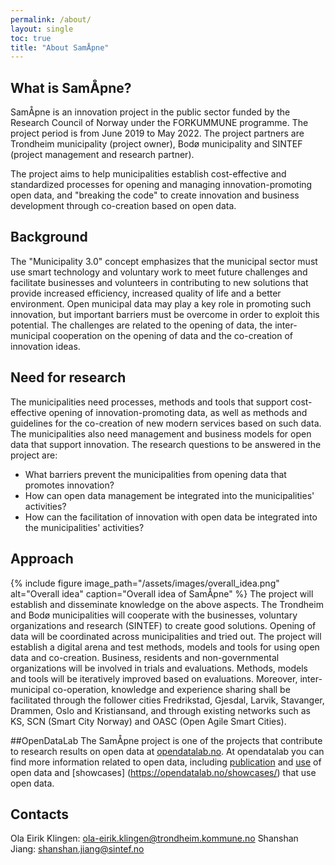 ```yaml
---
permalink: /about/
layout: single
toc: true
title: "About SamÅpne"
---
```


## What is SamÅpne?
SamÅpne is an innovation project in the public sector funded by the Research Council of Norway under the FORKUMMUNE programme. The project period is from June 2019 to May 2022. The project partners are Trondheim municipality (project owner), Bodø municipality and SINTEF (project management and research partner).

The project aims to help municipalities establish cost-effective and standardized processes for opening and managing innovation-promoting open data, and "breaking the code" to create innovation and business development through co-creation based on open data.

## Background
The "Municipality 3.0" concept emphasizes that the municipal sector must use smart technology and voluntary work to meet future challenges and facilitate businesses and volunteers in contributing to new solutions that provide increased efficiency, increased quality of life and a better environment. Open municipal data may play a key role in promoting such innovation, but important barriers must be overcome in order to exploit this potential. The challenges are related to the opening of data, the inter-municipal cooperation on the opening of data and the co-creation of innovation ideas.

## Need for research
The municipalities need processes, methods and tools that support cost-effective opening of innovation-promoting data, as well as methods and guidelines for the co-creation of new modern services based on such data. The municipalities also need management and business models for open data that support innovation. The research questions to be answered in the project are:

* What barriers prevent the municipalities from opening data that promotes innovation?
* How can open data management be integrated into the municipalities' activities?
* How can the facilitation of innovation with open data be integrated into the municipalities' activities?

## Approach

{% include figure image_path="/assets/images/overall_idea.png" alt="Overall idea" caption="Overall idea of SamÅpne" %}
The project will establish and disseminate knowledge on the above aspects. The Trondheim and Bodø municipalities will cooperate with the businesses, voluntary organizations and research (SINTEF) to create good solutions. Opening of data will be coordinated across municipalities and tried out. The project will establish a digital arena and test methods, models and tools for using open data and co-creation. Business, residents and non-governmental organizations will be involved in trials and evaluations. Methods, models and tools will be iteratively improved based on evaluations. Moreover, inter-municipal co-operation, knowledge and experience sharing shall be facilitated through the follower cities Fredrikstad, Gjesdal, Larvik, Stavanger, Drammen, Oslo and Kristiansand, and through existing networks such as KS, SCN (Smart City Norway) and OASC (Open Agile Smart Cities).

##OpenDataLab
The SamÅpne project is one of the projects that contribute to research results on open data at [opendatalab.no](https://opendatalab.no/). At opendatalab you can find more information related to open data, including [publication](https://opendatalab.no/publish/intro/) and [use](https://opendatalab.no/use/) of open data and [showcases] (https://opendatalab.no/showcases/) that use open data.

## Contacts

Ola Eirik Klingen: [ola-eirik.klingen@trondheim.kommune.no](ola-eirik.klingen@trondheim.kommune.no)
Shanshan Jiang: [shanshan.jiang@sintef.no](mailto:shanshan.jiang@sintef.no)


